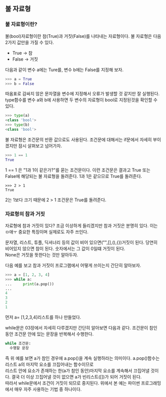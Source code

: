 ## 불 자료형

### 불 자료형이란?

불(bool)자료형이란 참(True)과 거짓(False)를 나타내는 자료형이다. 불 자료형은 다음 2가지 값만을 가질 수 있다.  

- True -> 참
- False -> 거짓

다음과 같이 변수 a에는 Ture를, 변수 b에는 False를 지정해 보자.  
```python
>>> a = True
>>> b = False
```
따옴표로 감싸지 않은 문자열을 변수에 지정해서 오류가 발생할 것 같지만 잘 실행된다. type함수를 변수 a와 b에 사용하면 두 변수의 자료형이 bool로 지정된것을 확인할 수 있다.  

```python
>>> type(a)
<class 'bool'>
>>> type(b)
<class 'bool'>
```

불 자료형은 조건문의 반환 값으로도 사용된다. 조건문에 대해서는 if문에서 자세히 부이겠지만 잠시 살펴보고 넘어가자.

```python
>>> 1 == 1
True
```

1 == 1 은 "1과 1이 같은가?"를 묻는 조건문이다. 이런 조건문은 결과고 True 또는 False에 해당되는 불 자료형을 돌려준다. 1과 1은 같으므로 True를 돌려준다.  

```pythob
>>> 2 > 1
True
```

2는 1보다 크기 때문에 2 > 1 조건문은 True를 돌려준다.


### 자료형의 참과 거짓

자료형에  참과 거짓이 있다? 조금 이상하게 들리겠지만 참과 거짓은 분명히 있다. 이는 ㅁ애ㅜ 중요한 특징이며 실제로도 자주 쓰인다.  

문자열, 리스트, 튜플, 딕셔너리 등의 값이 비어 있으면("",[],(),{})거짓이 된다. 당연히 비어있지 않으면 참이 된다. 숫자에서는 그 값이 0일떄 거짓이 된다.  
None은 거짓을 뜻한다는 것만 알아두자.  

다음 예를 보고 참과 거짓이 프로그램에서 어떻게 쓰이는지 간단히 알아보자.  
```python
>>> a = [1, 2, 3, 4]
>>> while a:
...     print(a.pop())
...
4
3
2
1
```

먼저 a= [1,2,3,4]리스트를 하나 만들었다.  

while문은 03장에서 자세히 다루겠지만 간단히 알아보면 다음과 같다. 조건문이 참인 동안 조건문 안에 있는 문장을 반복해서 수행한다.  
```python
while 조건문:
  수행할 문장
```
즉 위 예를 보면 a가 참인 경우에 a.pop()을 계속 실행하라는 의미이다. a.pop()함수는 리스트 a의 마지막 요소를 끄집어내는 함수이므로  
리스트 안에 요소가 존재하는 한(a가 참인 동안)마지막 요소를 계속해서 끄집어낼 것이다. 결국 더 이상 끄집어낼 것이 없으면 a가 빈리스트([])가 되어 거짓이 된다.  
따라서 while문에서 조건이 거짓이 되므로 중지된다. 위에서 본 예는 파이썬 프로그래밍에서 매우 자주 사용하는 기법 중 하나이다.  

